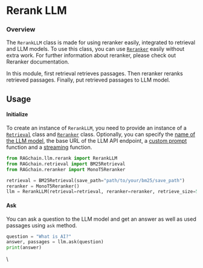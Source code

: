 # Rerank LLM

### Overview

The `RerankLLM` class is made for using reranker easily, integrated to retrieval and LLM models. To use this class, you can use [`Reranker`](../reranker/) easily without extra work. For further information about reranker, please check out Reranker documentation.

In this module, first retrieval retrieves passages. Then reranker reranks retrieved passages. Finally, put retrieved passages to LLM model.&#x20;

## Usage

#### Initialize

To create an instance of `RerankLLM`, you need to provide an instance of a [`Retrieval`](../retrieval/) class and [`Reranker`](../reranker/) class. Optionally, you can specify the [name of the LLM model](./#use-custom-llm), the base URL of the LLM API endpoint, a [custom prompt](./#use-custom-prompt) function and a [streaming](./#stream-answers) function.

```python
from RAGchain.llm.rerank import RerankLLM
from RAGchain.retrieval import BM25Retrieval
from RAGchain.reranker import MonoT5Reranker

retrieval = BM25Retrieval(save_path="path/to/your/bm25/save_path") 
reranker = MonoT5Reranker()
llm = RerankLLM(retrieval=retrieval, reranker=reranker, retrieve_size=50, use_passage_count=4) # use 50 passages for reranking, and use top-4 passages to generate answer after reranking
```

#### Ask

You can ask a question to the LLM model and get an answer as well as used passages using `ask` method.

```python
question = "What is AI?"
answer, passages = llm.ask(question)
print(answer)
```

\


